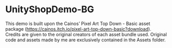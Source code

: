 # UnityShopDemo-BG
This demo is built upon the Cainos’ Pixel Art Top Down - Basic asset package (https://cainos.itch.io/pixel-art-top-down-basic?download).  Credits are given to the original creators of each asset bundle used. Original code and assets made by me are exclusively contained in the Assets folder.
